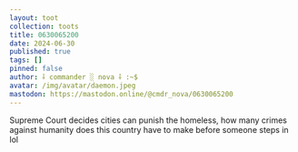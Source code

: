 ```yaml
---
layout: toot
collection: toots
title: 0630065200
date: 2024-06-30
published: true
tags: []
pinned: false
author: ⸸ commander ░ nova ⸸ :~$
avatar: /img/avatar/daemon.jpeg
mastodon: https://mastodon.online/@cmdr_nova/0630065200
---
```


Supreme Court decides cities can punish the homeless, how many crimes against humanity does this country have to make before someone steps in lol

